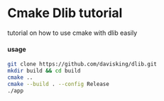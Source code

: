 # Cmake Dlib tutorial


tutorial on how to use cmake with dlib easily


#### usage

```bash
git clone https://github.com/davisking/dlib.git
mkdir build && cd build
cmake ..
cmake --build . --config Release
./app
```
